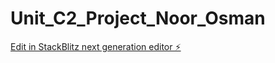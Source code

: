 # Unit_C2_Project_Noor_Osman

[Edit in StackBlitz next generation editor ⚡️](https://stackblitz.com/~/github.com/noorosman2/Unit_C2_Project_Noor_Osman)